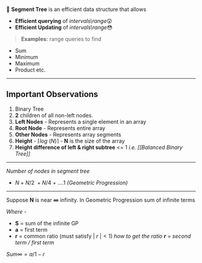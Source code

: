 📌 **Segment Tree** is an efficient data structure that allows

- **Efficient querying** of *intervals\range*😲
- **Efficient Updating** of *intervals\range*😳

> **Examples:** range queries to find
- Sum
- Minimum
- Maximum
- Product etc.

---
## Important Observations

1. Binary Tree 
2. **2** children of all non-left nodes. 
3. **Left Nodes** - Represents a single element in an array
4. **Root Node** - Represents entire array
5. **Other Nodes** - Represents array segments
6. **Height** - $⌈log\ (N)⌉$ - **N** is the size of the array
7. **Height difference of left & right subtree** <= 1 *i.e.  [[Balanced Binary Tree]]*

---
 *Number of nodes in segment tree*
- $N + N/2\ + N/4 \  + \ . . . . 1$ *(Geometric Progression)*
---
Suppose **N** is near **∞** infinity. 
In Geometric Progression sum of infinite terms

*Where* -
- **S** = sum of the infinite GP
- **a** = first term
- **r** = common ratio (must satisfy $| \ r \ | < 1$)
*how to get the ratio **r** = second term / first term*

$Sum∞ = a / 1 - r$

